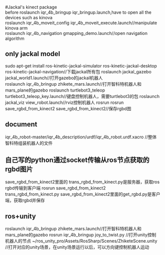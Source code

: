 #Jackal's kinect package  
before roslaunch iqr_4b_bringup iqr_bringup.launch,have to open all the devices such as kinova  
roslaunch iqr_4b_moveit_config iqr_4b_moveit_execute.launch//manipulate kinova arm  
roslaunch iqr_4b_navigation gmapping_demo.launch//open navigation algorithm  

## only jackal model
sudo apt-get install ros-kinetic-jackal-simulator ros-kinetic-jackal-desktop ros-kinetic-jackal-navigation//下载jackal所有包
roslaunch jackal_gazebo jackal_world1.launch//打开gazebo的jackal机器人  
roslaunch iqr_4b_bringup zhikete_mars.launch//打开智科特机器人和mars_plane的gazebo
roslaunch turtlebot3_teleop turtlebot3_teleop_key.launch//键盘控制机器人，需要turtlebot3的包
roslaunch jackal_viz view_robot.launch//rviz控制机器人
rosrun rosrun save_rgbd_from_kinect2 save_rgbd_from_kinect2//保存rgbd图
## document
iqr_4b_robot-master/iqr_4b_description/urdf/iqr_4b_robot.urdf.xacro   //整体智科特组装机器人的文件

## 自己写的python通过socket传输从ros节点获取的rgbd图片  
save_rgbd_from_kinect2里面的 trans_rgbd_from_kinect.py是服务器，获取ros rgbd传输到客户端
rosrun save_rgbd_from_kinect2 trans_rgbd_from_kinect.py
save_rgbd_from_kinect2里面的get_rgbd.py是客户端，获取rgbd并保存

## ros+unity
roslaunch iqr_4b_bringup zhikete_mars.launch//打开智科特机器人和mars_plane的gazebo
rosrun iqr_4b_bringup joy_to_twist.py  //打开unity控制机器人的节点
~/ros_unity_pro/Assets/RosSharp/Scenes/ZhiketeScene.unity    //打开对应的unity场景，在unity场景运行以后，可以方向键控制机器人运动

